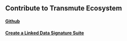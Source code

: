 ## Contribute to Transmute Ecosystem

#### [Github](https://github.com/transmute-industries/contribute)

#### [Create a Linked Data Signature Suite](https://transmute-industries.github.io/contribute/how-to/w3c/create-a-linked-data-signature-suite)